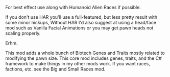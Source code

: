 For best effect use along with Humanoid Alien Races if possible.

If you don't use HAR you'll use a full-featured, but less pretty result with some minor hickups, Without HAR I'd also suggest at using a head/face mod such as Vanilla Facial Animations or you may get pawn heads not scaling properly.

Erhm.

This mod adds a whole bunch of Biotech Genes and Traits mostly related to modifying the pawn size. This core mod includes genes, traits, and the C# framework to make things in my other mods work. If you want races, factions, etc. see the Big and Small Races mod.